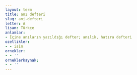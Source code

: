 ```yaml
---
layout: term
title: anı defteri
slug: ani-defteri
letter: A
lisan: Türkçe
anlamlar:
- İçine anıların yazıldığı defter; anılık, hatıra defteri
ozellikler:
- - isim
ornekler:
- - ''
orneklerkaynak:
- - ''
---
```

